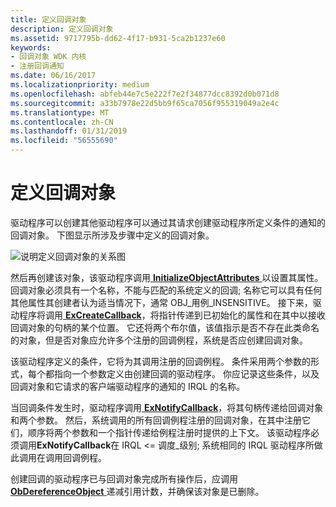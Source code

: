```yaml
---
title: 定义回调对象
description: 定义回调对象
ms.assetid: 9717795b-dd62-4f17-b931-5ca2b1237e60
keywords:
- 回调对象 WDK 内核
- 注册回调通知
ms.date: 06/16/2017
ms.localizationpriority: medium
ms.openlocfilehash: abfeb44e7c5e222f7e2f34877dcc8392d0b071d8
ms.sourcegitcommit: a33b7978e22d5bb9f65ca7056f955319049a2e4c
ms.translationtype: MT
ms.contentlocale: zh-CN
ms.lasthandoff: 01/31/2019
ms.locfileid: "56555690"
---
```

# <a name="defining-a-callback-object"></a>定义回调对象





驱动程序可以创建其他驱动程序可以通过其请求创建驱动程序所定义条件的通知的回调对象。 下图显示所涉及步骤中定义的回调对象。

![说明定义回调对象的关系图](images/3crt-cbk.png)

然后再创建该对象，该驱动程序调用[ **InitializeObjectAttributes** ](https://msdn.microsoft.com/library/windows/hardware/ff547804)以设置其属性。 回调对象必须具有一个名称，不能与匹配的系统定义的回调; 名称它可以具有任何其他属性其创建者认为适当情况下，通常 OBJ\_用例\_INSENSITIVE。 接下来，驱动程序将调用[ **ExCreateCallback**](https://msdn.microsoft.com/library/windows/hardware/ff544560)，将指针传递到已初始化的属性和在其中以接收回调对象的句柄的某个位置。 它还将两个布尔值，该值指示是否不存在此类命名的对象，但是否对象应允许多个注册的回调例程，系统是否应创建回调对象。

该驱动程序定义的条件，它将为其调用注册的回调例程。 条件采用两个参数的形式，每个都指向一个参数定义由创建回调的驱动程序。 你应记录这些条件，以及回调对象和它请求的客户端驱动程序的通知的 IRQL 的名称。

当回调条件发生时，驱动程序调用[ **ExNotifyCallback**](https://msdn.microsoft.com/library/windows/hardware/ff545489)，将其句柄传递给回调对象和两个参数。 然后，系统调用的所有回调例程注册的回调对象，在其中注册它们，顺序将两个参数和一个指针传递给例程注册时提供的上下文。 该驱动程序必须调用**ExNotifyCallback**在 IRQL &lt;= 调度\_级别; 系统相同的 IRQL 驱动程序所做此调用在调用回调例程。

创建回调的驱动程序已与回调对象完成所有操作后，应调用[ **ObDereferenceObject** ](https://msdn.microsoft.com/library/windows/hardware/ff557724)递减引用计数，并确保该对象是已删除。

 

 




